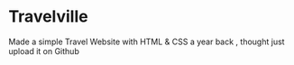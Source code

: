 # Travelville
Made a simple Travel Website with HTML &amp; CSS a year back , thought just upload it on Github
